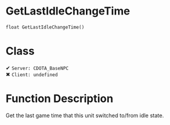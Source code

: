 # GetLastIdleChangeTime
```
float GetLastIdleChangeTime()
```
# Class
✔ `Server: CDOTA_BaseNPC`  
✖ `Client: undefined`  

# Function Description
Get the last game time that this unit switched to/from idle state.
